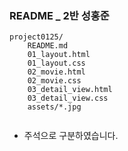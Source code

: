 ### README _ 2반 성홍준

```
project0125/
	README.md
	01_layout.html
    01_layout.css
    02_movie.html
    02_movie.css
    03_detail_view.html
    03_detail_view.css
    assets/*.jpg


```

* 주석으로 구분하였습니다.


